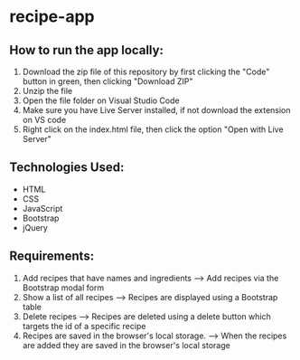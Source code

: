 # recipe-app

## How to run the app locally:

1. Download the zip file of this repository by first clicking the "Code" button in green, then clicking "Download ZIP"
2. Unzip the file
3. Open the file folder on Visual Studio Code
4. Make sure you have Live Server installed, if not download the extension on VS code
5. Right click on the index.html file, then click the option "Open with Live Server"

## Technologies Used:

- HTML
- CSS
- JavaScript
- Bootstrap
- jQuery

## Requirements:

1. Add recipes that have names and ingredients --> Add recipes via the Bootstrap modal form
2. Show a list of all recipes --> Recipes are displayed using a Bootstrap table
3. Delete recipes --> Recipes are deleted using a delete button which targets the id of a specific recipe 
4. Recipes are saved in the browser's local storage. --> When the recipes are added they are saved in the browser's local storage
